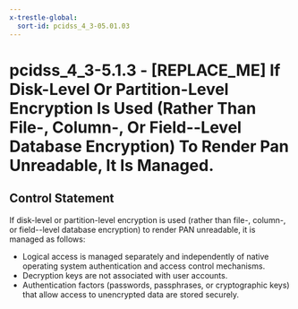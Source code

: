 ```yaml
---
x-trestle-global:
  sort-id: pcidss_4_3-05.01.03
---
```


# pcidss_4_3-5.1.3 - \[REPLACE_ME\] If Disk-Level Or Partition-Level Encryption Is Used (Rather Than File-, Column-, Or Field--Level Database Encryption) To Render Pan Unreadable, It Is Managed.

## Control Statement

If disk-level or partition-level encryption is used (rather than file-, column-, or
field--level database encryption) to render PAN unreadable, it is managed as follows:
- Logical access is managed separately and independently of native operating system
authentication and access control mechanisms.
- Decryption keys are not associated with user accounts.
- Authentication factors (passwords, passphrases, or cryptographic keys) that allow
access to unencrypted data are stored securely.
